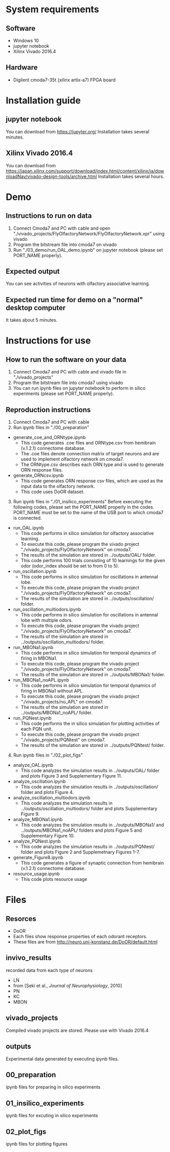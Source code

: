 # System requirements
## Software
- Windows 10
- jupyter notebook
- Xilinx Vivado 2016.4
## Hardware
- Digilent cmoda7-35t (xilinx artix-a7) FPGA board

# Installation guide
## jupyter notebook
You can download from
https://jupyter.org/
Installation takes several minutes.
## Xilinx Vivado 2016.4
You can download from
https://japan.xilinx.com/support/download/index.html/content/xilinx/ja/downloadNav/vivado-design-tools/archive.html
Installation takes several hours.

# Demo
## Instructions to run on data
1. Connect Cmoda7 and PC with cable and open "./vivado_projects/FlyOlfactoryNetwork/FlyOlfactoryNetwork.xpr" using vivado
2. Program the bitstream file into cmoda7 on vivado
3. Run "./03_demo/run_OAL_demo.ipynb" on jupyter notebook (please set PORT_NAME properly).
## Expected output
You can see activities of neurons with olfactory associative learning.
## Expected run time for demo on a "normal" desktop computer
It takes about 5 minutes.

# Instructions for use
## How to run the software on your data
1. Connect Cmoda7 and PC with cable and vivado file in "./vivado_projects"
2. Program the bitstream file into cmoda7 using vivado
3. You can run ipynb files on jupyter notebook to perform in silico experiments (please set PORT_NAME properly). 
## Reproduction instructions
1. Connect Cmoda7 and PC with cable
2. Run ipynb files in "./00_preparation"
  - generate_coe_and_ORNtype.ipynb
    - This code generates .coe files and ORNtype.csv from hemibrain (v.1.2.1) connectome database.
    - The .coe files denote connection matrix of target neurons and are used to implement olfactory network on cmoda7.
    - The ORNtype.csv describes each ORN type and is used to generate ORN response files.
  - generate_ORNcsv.ipynb
    - This code generates ORN response csv files, which are used as the input data to the olfactory network.
    - This code uses DoOR dataset.
3. Run ipynb files in "./01_insilico_experiments"
  Before executing the following codes, please set the PORT_NAME properly in the codes.
  PORT_NAME must be set to the name of the USB port to which cmoda7 is connected.
  - run_OAL.ipynb
    - This code performs in silico simulation for olfactory associative learning.
    - To execute this code, please program the vivado project "./vivado_projects/FlyOlfactoryNetwork" on cmoda7. 
    - The results of the simulation are stored in ../outputs/OAL/ folder.
    - This code performs 100 trials consisting of 10 learnings for the given odor (odor_index should be set to from 0 to 5).
  - run_oscillation.ipynb
    - This code performs in silico simulation for oscillations in antennal lobe.
    - To execute this code, please program the vivado project "./vivado_projects/FlyOlfactoryNetwork" on cmoda7. 
    - The results of the simulation are stored in ../outputs/oscillation/ folder.
  - run_oscillation_multiodors.ipynb
    - This code performs in silico simulation for oscillations in antennal lobe with multiple odors.
    - To execute this code, please program the vivado project "./vivado_projects/FlyOlfactoryNetwork" on cmoda7. 
    - The results of the simulation are stored in ../outputs/oscillation_multiodors/ folder.
  - run_MBONa1.ipynb
    - This code performs in silico simulation for temporal dynamics of firing in MBONa1.
    - To execute this code, please program the vivado project "./vivado_projects/FlyOlfactoryNetwork" on cmoda7. 
    - The results of the simulation are stored in ../outputs/MBONa1/ folder.
  - run_MBONa1_noAPL.ipynb
    - This code performs in silico simulation for temporal dynamics of firing in MBONa1 without APL.
    - To execute this code, please program the vivado project "./vivado_projects/no_APL" on cmoda7. 
    - The results of the simulation are stored in ../outputs/MBONa1_noAPL/ folder.
  - run_PQNest.ipynb
    - This code performs the in silico simulation for plotting activities of each PQN unit. 
    - To execute this code, please program the vivado project "./vivado_projects/PQNtest" on cmoda7. 
    - The results of the simulation are stored in ../outputs/PQNtest/ folder.
4. Run ipynb files in "./02_plot_figs"
  - analyze_OAL.ipynb
    - This code analyzes the simulation results in ../outputs/OAL/ folder and plots Figure 3 and Supplementary Figure 11.
  - analyze_oscillation.ipynb
    - This code analyzes the simulation results in ../outputs/oscillation/ folder and plots Figure 4.
  - analyze_oscillation_multiodors.ipynb
    - This code analyzes the simulation results in ../outputs/oscillation_multiodors/ folder and plots Supplementary Figure 9.
  - analyze_MBONa1.ipynb
    - This code analyzes the simulation results in ../outputs/MBONa1/ and ../outputs/MBONa1_noAPL/ folders and plots Figure 5 and Supplementary Figure 10.
  - analyze_PQNest.ipynb
    - This code analyzes the simulation results in ../outputs/PQNtest/ folder and plots Figure 2 and Supplemetnary Figures 1-7. 
  - generate_Figure8.ipynb
    - This code generates a figure of synaptic connection from hemibrain (v.1.2.1) connectome database. 
  - resource_usage.ipynb
    - This code plots resource usage

# Files
## Resorces
- DoOR
 - Each files show response properties of each odorant receptors.
 - These files are from http://neuro.uni-konstanz.de/DoOR/default.html
## invivo_results
recorded data from each type of neurons
- LN
 - from [Seki et al., *Journal of Neurophysiology*, 2010]
- PN
- KC
- MBON
## vivado_projects
Compiled vivado projects are stored.
Please use with Vivado 2016.4
## outputs
Experimental data generated by executing ipynb files.
## 00_preparation
ipynb files for preparing in silico experiments
## 01_insilico_experiments
ipynb files for excuting in silico experiments
## 02_plot_figs
ipynb files for plotting figures